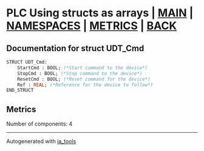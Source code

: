 # PLC Using structs as arrays | [MAIN] | [NAMESPACES] | [METRICS] | [BACK]  

## Documentation for struct UDT_Cmd  

```pascal
STRUCT UDT_Cmd:
    StartCmd : BOOL; (*Start command to the device*)
    StopCmd : BOOL; (*Stop command to the device*)
    ResetCmd : BOOL; (*Reset command for the device*)
    Ref : REAL; (*Reference for the device to follow*)
END_STRUCT
```

## Metrics  

Number of components: 4  

---
Autogenerated with [ia_tools](https://github.com/tkucic/ia_tools)  

[MAIN]: ../../../../index_st.md
[NAMESPACES]: ../../nsList_st.md
[METRICS]: ../../../metrics_st.md
[BACK]: ../nsMain_st.md
